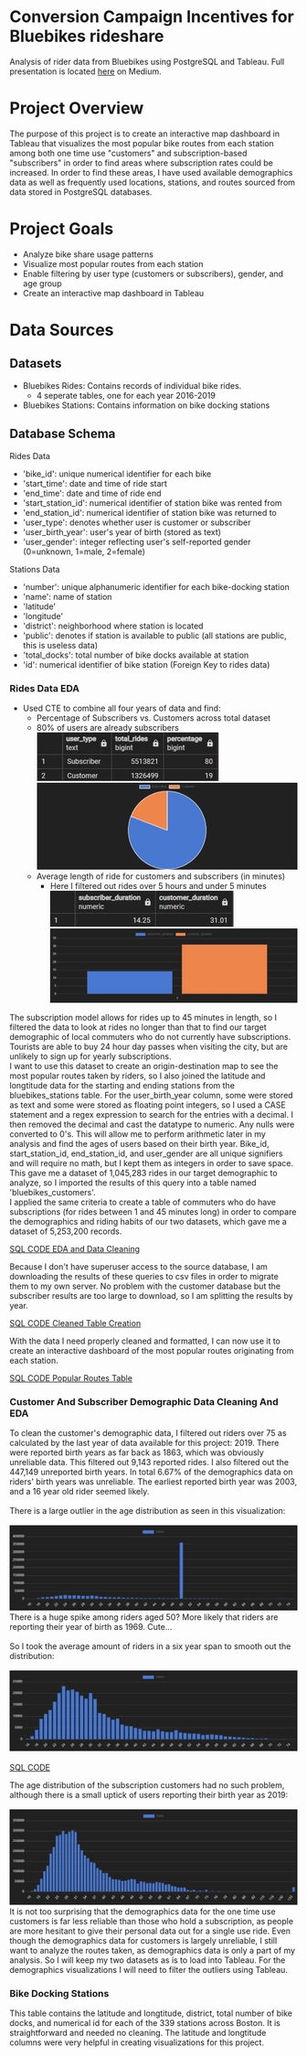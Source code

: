 # Conversion Campaign Incentives for Bluebikes rideshare
Analysis of rider data from Bluebikes using PostgreSQL and Tableau. Full presentation is located [here](https://medium.com/@aklesitz/conversion-campaign-incentives-for-bluebikes-242be42e055) on Medium.

# Project Overview
The purpose of this project is to create an interactive map dashboard in Tableau that visualizes the most popular bike routes from each station among both one time use "customers" and subscription-based "subscribers" in order to find areas where subscription rates could be increased. In order to find these areas, I have used available demographics data as well as frequently used locations, stations, and routes sourced from data stored in PostgreSQL databases.

# Project Goals
* Analyze bike share usage patterns
* Visualize most popular routes from each station
* Enable filtering by user type (customers or subscribers), gender, and age group
* Create an interactive map dashboard in Tableau

# Data Sources
## Datasets
* Bluebikes Rides: Contains records of individual bike rides.
  * 4 seperate tables, one for each year 2016-2019
* Bluebikes Stations: Contains information on bike docking stations

## Database Schema
Rides Data
* 'bike_id': unique numerical identifier for each bike
* 'start_time': date and time of ride start
* 'end_time': date and time of ride end
* 'start_station_id': numerical identifier of station bike was rented from
* 'end_station_id': numerical identifier of station bike was returned to
* 'user_type': denotes whether user is customer or subscriber
* 'user_birth_year': user's year of birth (stored as text)
* 'user_gender': integer reflecting user's self-reported gender (0=unknown, 1=male, 2=female)

Stations Data
* 'number': unique alphanumeric identifier for each bike-docking station
* 'name': name of station
* 'latitude'
* 'longitude'
* 'district': neighborhood where station is located
* 'public': denotes if station is available to public (all stations are public, this is useless data)
* 'total_docks': total number of bike docks available at station
* 'id': numerical identifier of bike station (Foreign Key to rides data)

### Rides Data EDA
* Used CTE to combine all four years of data and find:
  * Percentage of Subscribers vs. Customers across total dataset
  * 80% of users are already subscribers <br>
![User Type Percentage](Visualizations/sub_vs_cust_perc.png) ![User Type Percentage Pie Chart](Visualizations/user_type_perc_viz.png) <br>
  * Average length of ride for customers and subscribers (in minutes)
    * Here I filtered out rides over 5 hours and under 5 minutes <br>
![Average User ride time](Visualizations/avg_ride_time.png) ![Avg Ride Time Visualization](Visualizations/avg_ride_time_viz.png) <br>




The subscription model allows for rides up to 45 minutes in length, so I filtered the data to look at rides no longer than that to find our target demographic of local commuters who do not currently have subscriptions. Tourists are able to buy 24 hour day passes when visiting the city, but are unlikely to sign up for yearly subscriptions. <br>
I want to use this dataset to create an origin-destination map to see the most popular routes taken by riders, so I also joined the latitude and longtitude data for the starting and ending stations from the bluebikes_stations table.
For the user_birth_year column, some were stored as text and some were stored as floating point integers, so I used a CASE statement and a regex expression to search for the entries with a decimal. I then removed the decimal and cast the datatype to numeric. Any nulls were converted to 0's. This will allow me to perform arithmetic later in my analysis and find the ages of users based on their birth year. Bike_id, start_station_id, end_station_id, and user_gender are all unique signifiers and will require no math, but I kept them as integers in order to save space.
This gave me a dataset of 1,045,283 rides in our target demographic to analyze, so I imported the results of this query into a table named 'bluebikes_customers'. <br>
I applied the same criteria to create a table of commuters who do have subscriptions (for rides between 1 and 45 minutes long) in order to compare the demographics and riding habits of our two datasets, which gave me a dataset of 5,253,200 records. <br>

[SQL CODE EDA and Data Cleaning](https://github.com/aklesitz/Bikeshare_Project/blob/main/Bluebikes_rides_data.sql) <br>

Because I don't have superuser access to the source database, I am downloading the results of these queries to csv files in order to migrate them to my own server. No problem with the customer database but the subscriber results are too large to download, so I am splitting the results by year. 

[SQL CODE Cleaned Table Creation](https://github.com/aklesitz/Bikeshare_Project/blob/main/cleaned_table_creation.sql) <br>

With the data I need properly cleaned and formatted, I can now use it to create an interactive dashboard of the most popular routes originating from each station. <br>

[SQL CODE Popular Routes Table](https://github.com/aklesitz/Bikeshare_Project/blob/main/bluebikes_routes.sql) <br>




### Customer And Subscriber Demographic Data Cleaning And EDA
To clean the customer's demographic data, I filtered out riders over 75 as calculated by the last year of data available for this project: 2019. There were reported birth years as far back as 1863, which was obviously unreliable data. This filtered out 9,143 reported rides. I also filtered out the 447,149 unreported birth years. In total 6.67% of the demographics data on riders' birth years was unreliable. The earliest reported birth year was 2003, and a 16 year old rider seemed likely.  <br><br>
There is a large outlier in the age distribution as seen in this visualization: <br><br>
![Age Distribution](Visualizations/customer_age_viz.png) <br>
There is a huge spike among riders aged 50? More likely that riders are reporting their year of birth as 1969. Cute... <br><br>
So I took the average amount of riders in a six year span to smooth out the distribution: <br><br>
![Age Distribution Cleaned](Visualizations/customer_age_viz_cleaned.png) <br><br>
[SQL CODE](https://github.com/aklesitz/Bikeshare_Project/blob/main/bluebikes_customer_demographics.sql) <br>

The age distribution of the subscription customers had no such problem, although there is a small uptick of users reporting their birth year as 2019: <br><br>
![Age Distribution](Visualizations/subscriber_age_viz.png) <br>
It is not too surprising that the demographics data for the one time use customers is far less reliable than those who hold a subscription, as people are more hesitant to give their personal data out for a single use ride. Even though the demographics data for customers is largely unreliable, I still want to analyze the routes taken, as demographics data is only a part of my analysis. So I will keep my two datasets as is to load into Tableau. For the demographics visualizations I will need to filter the outliers using Tableau.




### Bike Docking Stations
This table contains the latitude and longtitude, district, total number of bike docks, and numerical id for each of the 339 stations across Boston. It is straightforward and needed no cleaning. The latitude and longtitude columns were very helpful in creating visualizations for this project.

